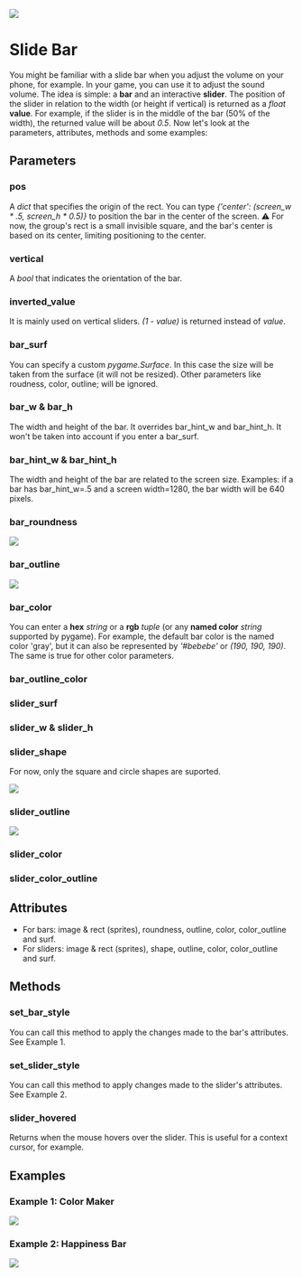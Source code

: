 ![](https://i.ibb.co/Y2JJKm2/01.png)

# Slide Bar

You might be familiar with a slide bar when you adjust the volume on your phone, for example. In your game, you can use it to adjust 
the sound volume. The idea is simple: a **bar** and an interactive **slider**. The position of the slider in relation
to the width (or height if vertical) is returned as a _float_ **value**. For example, if the slider is in the middle of the
bar (50% of the width), the returned value will be about _0.5_. Now let's look at the parameters, attributes, methods and 
some examples:

## Parameters

### pos

A _dict_ that specifies the origin of the rect. You can type _{'center': (screen_w * .5, screen_h * 0.5)}_ to position the
bar in the center of the screen. ⚠️ For now, the group's rect is a small invisible square, and the bar's center is based on its
center, limiting positioning to the center.

### vertical

A _bool_ that indicates the orientation of the bar. 

### inverted_value

It is mainly used on vertical sliders. _(1 - value)_ is returned instead of _value_.

### bar_surf

You can specify a custom _pygame.Surface_. In this case the size will be taken from the surface (it will not be resized). 
Other parameters like roudness, color, outline; will be ignored.

### bar_w & bar_h

The width and height of the bar. It overrides bar_hint_w and bar_hint_h. It won't be taken into account if you enter a
bar_surf.

### bar_hint_w & bar_hint_h

The width and height of the bar are related to the screen size. Examples: if a bar has bar_hint_w=.5 and a screen width=1280,
the bar width will be 640 pixels.

### bar_roundness

![](https://i.ibb.co/gFwyjC6/imagem-2024-01-13-125105696.png)

### bar_outline

![](https://i.ibb.co/1QcDN1f/02.png)

### bar_color

You can enter a **hex** _string_ or a **rgb** _tuple_ (or any **named color** _string_ supported by pygame). For example,
the default bar color is the named color 'gray', but it can also be represented by _'#bebebe'_ or _(190, 190, 190)_.
The same is true for other color parameters.

### bar_outline_color

### slider_surf

### slider_w & slider_h

### slider_shape

For now, only the square and circle shapes are suported.

![](https://i.ibb.co/18TyT1W/05.png)

### slider_outline

![](https://i.ibb.co/f1Y1j5Z/04.png)

### slider_color

### slider_color_outline

## Attributes

- For bars: image & rect (sprites), roundness, outline, color, color_outline and surf.
- For sliders: image & rect (sprites), shape, outline, color, color_outline and surf.

## Methods

### set_bar_style

You can call this method to apply the changes made to the bar's attributes. See Example 1.

### set_slider_style

You can call this method to apply changes made to the slider's attributes. See Example 2.

### slider_hovered

Returns when the mouse hovers over the slider. This is useful for a context cursor, for example.

## Examples

### Example 1: Color Maker

![](https://i.ibb.co/rtLCYrg/06.png)

### Example 2: Happiness Bar

![](https://i.ibb.co/2YBycv3/imagem-2024-01-17-100519895.png)
